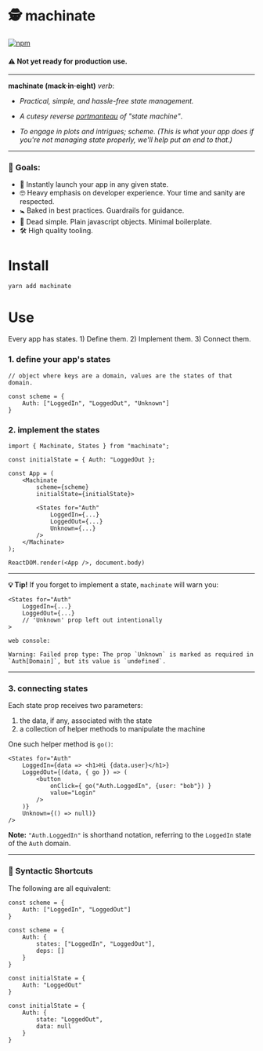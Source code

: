 # 🕵️‍ machinate

[![npm](https://img.shields.io/npm/v/machinate.svg)]()

#### **⚠️ Not yet ready for production use.**

---

**machinate (mack·in·eight)** _verb_:

* _Practical, simple, and hassle-free state management._

* _A cutesy reverse [portmanteau](https://en.wikipedia.org/wiki/Portmanteau) of "state machine"_.

* _To engage in plots and intrigues; scheme. (This is what your app does if you're not managing state properly, we'll help put an end to that.)_

---

### 🏁 **Goals**:

* 🚀 Instantly launch your app in any given state.
* 🤓 Heavy emphasis on developer experience. Your time and sanity are respected.
* 🚼 Baked in best practices. Guardrails for guidance.
* 🍞 Dead simple. Plain javascript objects. Minimal boilerplate.
* 🛠 High quality tooling.

# Install

`yarn add machinate`

# Use

Every app has states. 1) Define them. 2) Implement them. 3) Connect them.

### **1. define your app's states**

```
// object where keys are a domain, values are the states of that domain.

const scheme = {
    Auth: ["LoggedIn", "LoggedOut", "Unknown"]
}
```

### **2. implement the states**

```
import { Machinate, States } from "machinate";

const initialState = { Auth: "LoggedOut };

const App = (
    <Machinate
        scheme={scheme}
        initialState={initialState}>

        <States for="Auth"
            LoggedIn={...}
            LoggedOut={...}
            Unknown={...}
        />
    </Machinate>
);

ReactDOM.render(<App />, document.body)
```

---

**💡 Tip!**
If you forget to implement a state, `machinate` will warn you:

```
<States for="Auth"
    LoggedIn={...}
    LoggedOut={...}
    // 'Unknown' prop left out intentionally
>
```

`web console:`

```
Warning: Failed prop type: The prop `Unknown` is marked as required in `Auth[Domain]`, but its value is `undefined`.
```

---

### **3. connecting states**

Each state prop receives two parameters:

1. the data, if any, associated with the state
2. a collection of helper methods to manipulate the machine

One such helper method is `go()`:

```
<States for="Auth"
    LoggedIn={data => <h1>Hi {data.user}</h1>}
    LoggedOut={(data, { go }) => (
        <button
            onClick={ go("Auth.LoggedIn", {user: "bob"}) }
            value="Login"
        />
    )}
    Unknown={() => null)}
/>
```

**Note:** `"Auth.LoggedIn"` is shorthand notation, referring to the `LoggedIn` state of the `Auth` domain.

---

### 🔀 Syntactic Shortcuts

The following are all equivalent:

```
const scheme = {
    Auth: ["LoggedIn", "LoggedOut"]
}

const scheme = {
    Auth: {
        states: ["LoggedIn", "LoggedOut"],
        deps: []
    }
}
```

```
const initialState = {
    Auth: "LoggedOut"
}

const initialState = {
    Auth: {
        state: "LoggedOut",
        data: null
    }
}
```
